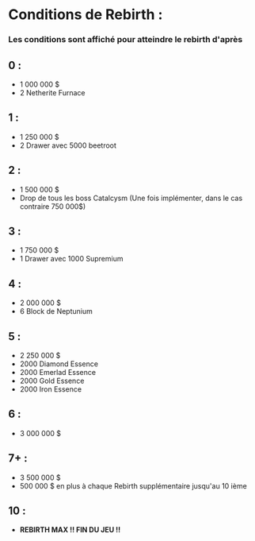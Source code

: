 # Conditions de Rebirth :
### Les conditions sont affiché pour atteindre le rebirth d'après

## 0 :
- 1 000 000 $
- 2 Netherite Furnace

## 1 :
- 1 250 000 $
- 2 Drawer avec 5000 beetroot

## 2 :
- 1 500 000 $
- Drop de tous les boss Catalcysm (Une fois implémenter, dans le cas contraire 750 000$)

## 3 :
- 1 750 000 $
- 1 Drawer avec 1000 Supremium

## 4 :
- 2 000 000 $
- 6 Block de Neptunium

## 5 :
- 2 250 000 $
- 2000 Diamond Essence
- 2000 Emerlad Essence
- 2000 Gold Essence
- 2000 Iron Essence

## 6 :
- 3 000 000 $

## 7+ :
- 3 500 000 $
- 500 000 $ en plus à chaque Rebirth supplémentaire jusqu'au 10 ième

## 10 :
- **REBIRTH __MAX__ !! __FIN DU JEU__ !!**